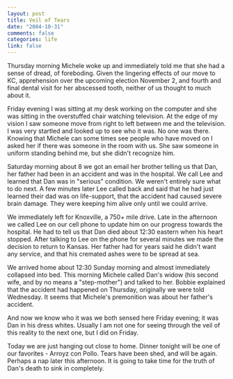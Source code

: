 ```yaml
--- 
layout: post
title: Veil of Tears
date: "2004-10-31"
comments: false
categories: life
link: false
---
```

Thursday morning Michele woke up and immediately told me that she had a sense of dread, of foreboding. Given the lingering effects of our move to KC, apprehension over the upcoming election November 2, and fourth and final dental visit for her abscessed tooth, neither of us thought to much about it.

Friday evening I was sitting at my desk working on the computer and she was sitting in the overstuffed chair watching television. At the edge of my vision I saw someone move from right to left between me and the television. I was very startled and looked up to see who it was. No one was there. Knowing that Michele can some times see people who have moved on I asked her if there was someone in the room with us. She saw someone in uniform standing behind me, but she didn't recognize him.

Saturday morning about 8 we got an email her brother telling us that Dan, her father had been in an accident and was in the hospital. We call Lee and learned that Dan was in "serious" condition. We weren't entirely sure what to do next. A few minutes later Lee called back and said that he had just learned their dad was on life-support, that the accident had caused severe brain damage. They were keeping him alive only until we could arrive.

We immediately left for Knoxville, a 750+ mile drive. Late in the afternoon we called Lee on our cell phone to update him on our progress towards the hospital. He had to tell us that Dan died about 12:30 eastern when his heart stopped.  After talking to Lee on the phone for several minutes we made the decision to return to Kansas. Her father had for years said he didn't want any service, and that his cremated ashes were to be spread at sea.

We arrived home about 12:30 Sunday morning and almost immediately collapsed into bed. This morning Michele called Dan's widow (his second wife, and by no means a "step-mother") and talked to her. Bobbie explained that the accident had happened on Thursday, originally we were told Wednesday. It seems that Michele's premonition was about her father's accident.

And now we know who it was we both sensed here Friday evening; it was Dan in his dress whites. Usually I am not one for seeing through the veil of this reality to the next one, but I did on Friday.

Today we are just hanging out close to home. Dinner tonight will be one of our favorites - Arroyz con Pollo. Tears have been shed, and will be again. Perhaps a nap later this afternoon. It is going to take time for the truth of Dan's death to sink in completely.
